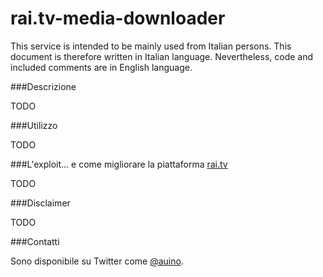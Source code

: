 # rai.tv-media-downloader

This service is intended to be mainly used from Italian persons.
This document is therefore written in Italian language.
Nevertheless, code and included comments are in English language.

###Descrizione

TODO

###Utilizzo

TODO

###L'exploit... e come migliorare la piattaforma [rai.tv](http://rai.tv)

TODO

###Disclaimer

TODO

###Contatti

Sono disponibile su Twitter come [@auino](https://twitter.com/auino).
